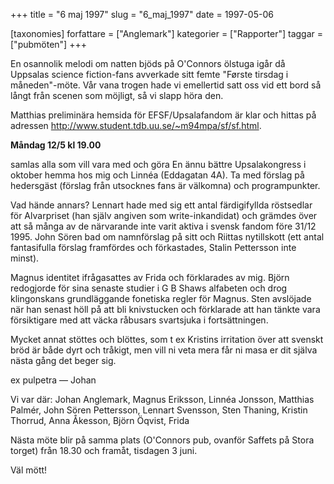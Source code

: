 +++
title = "6 maj 1997"
slug = "6_maj_1997"
date = 1997-05-06

[taxonomies]
forfattare = ["Anglemark"]
kategorier = ["Rapporter"]
taggar = ["pubmöten"]
+++

En osannolik melodi om natten bjöds på O'Connors ölstuga igår då Uppsalas science fiction-fans avverkade sitt femte "Første tirsdag i måneden"-möte. Vår vana trogen hade vi emellertid satt oss vid ett bord så långt från scenen som möjligt, så vi slapp höra den.

<!-- more -->

Matthias preliminära hemsida för EFSF/Upsalafandom är klar och hittas på adressen <a href="http://www.student.tdb.uu.se/~m94mpa/sf/sf.html">http://www.student.tdb.uu.se/~m94mpa/sf/sf.html</a>.

<strong>Måndag 12/5 kl 19.00</strong>

samlas alla som vill vara med och göra En ännu bättre Upsalakongress i oktober hemma hos mig och Linnéa (Eddagatan 4A). Ta med förslag på hedersgäst (förslag från utsocknes fans är välkomna) och programpunkter.

Vad hände annars? Lennart hade med sig ett antal färdigifyllda röstsedlar för Alvarpriset (han själv angiven som write-inkandidat) och grämdes över att så många av de närvarande inte varit aktiva i svensk fandom före 31/12 1995. John Sören bad om namnförslag på sitt och Riittas nytillskott (ett antal fantasifulla förslag framfördes och förkastades, Stalin Pettersson inte minst).

Magnus identitet ifrågasattes av Frida och förklarades av mig. Björn redogjorde för sina senaste studier i G B Shaws alfabeten och drog klingonskans grundläggande fonetiska regler för Magnus. Sten avslöjade när han senast höll på att bli knivstucken och förklarade att han tänkte vara försiktigare med att väcka råbusars svartsjuka i fortsättningen.

Mycket annat stöttes och blöttes, som t ex Kristins irritation över att svenskt bröd är både dyrt och tråkigt, men vill ni veta mera får ni masa er dit själva nästa gång det beger sig.

ex pulpetra
— Johan

Vi var där: Johan Anglemark, Magnus Eriksson, Linnéa Jonsson, Matthias Palmér, John Sören Pettersson, Lennart Svensson, Sten Thaning, Kristin Thorrud, Anna Åkesson, Björn Öqvist, Frida

Nästa möte blir på samma plats (O'Connors pub, ovanför Saffets på Stora torget) från 18.30 och framåt, tisdagen 3 juni.

Väl mött!
